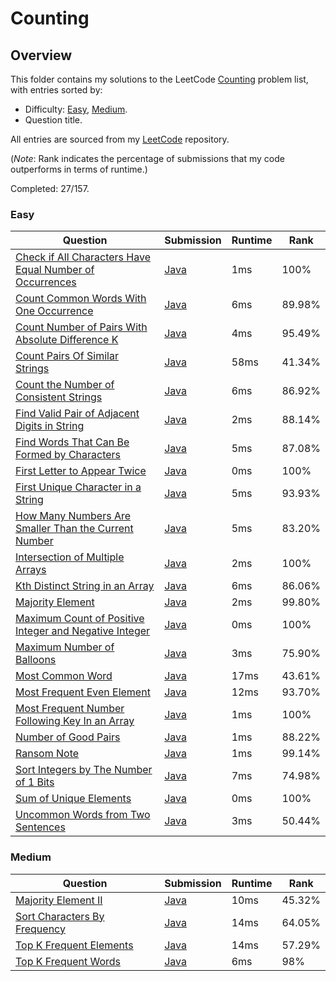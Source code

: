 # Counting

## Overview
This folder contains my solutions to the LeetCode [Counting](https://leetcode.com/problem-list/counting/) problem list,
with entries sorted by:
- Difficulty: [Easy](#easy), [Medium](#medium).
- Question title.

All entries are sourced from my [LeetCode](https://github.com/shumarb/leetcode) repository.

(*Note*: Rank indicates the percentage of submissions that my code outperforms in terms of runtime.)

Completed: 27/157.

### Easy
| Question                                                                                                                                                        | Submission                                                                                                                   | Runtime | Rank   |
|-----------------------------------------------------------------------------------------------------------------------------------------------------------------|------------------------------------------------------------------------------------------------------------------------------|---------|--------|
| [Check if All Characters Have Equal Number of Occurrences](https://leetcode.com/problems/check-if-all-characters-have-equal-number-of-occurrences/description/) | [Java](https://github.com/shumarb/leetcode/blob/main/submissions/java/CheckIfAllCharactersHaveEqualNumberOfOccurrences.java) | 1ms     | 100%   |
| [Count Common Words With One Occurrence](https://leetcode.com/problems/count-common-words-with-one-occurrence/description/)                                     | [Java](https://github.com/shumarb/leetcode/blob/main/submissions/java/CountCommonWordsWithOneOccurrence.java)                | 6ms     | 89.98% |
| [Count Number of Pairs With Absolute Difference K](https://leetcode.com/problems/count-number-of-pairs-with-absolute-difference-k/description/)                 | [Java](https://github.com/shumarb/leetcode/blob/main/submissions/java/CountNumberOfPairsWithAbsoluteDifferenceK.java)        | 4ms     | 95.49% |
| [Count Pairs Of Similar Strings](https://leetcode.com/problems/count-pairs-of-similar-strings//description/)                                                    | [Java](https://github.com/shumarb/leetcode/blob/main/submissions/java/CountPairsOfSimilarStrings.java)                       | 58ms    | 41.34% |
| [Count the Number of Consistent Strings](https://leetcode.com/problems/count-the-number-of-consistent-strings/description/)                                     | [Java](https://github.com/shumarb/leetcode/blob/main/submissions/java/CountTheNumberOfConsistentStrings.java)                | 6ms     | 86.92% |
| [Find Valid Pair of Adjacent Digits in String](https://leetcode.com/problems/find-valid-pair-of-adjacent-digits-in-string/description/)                         | [Java](https://github.com/shumarb/leetcode/blob/main/submissions/java/FindValidPairOfAdjacentDigitsInString.java)            | 2ms     | 88.14% |
| [Find Words That Can Be Formed by Characters](https://leetcode.com/problems/find-words-that-can-be-formed-by-characters/description/)                           | [Java](https://github.com/shumarb/leetcode/blob/main/submissions/java/FindWordsThatCanBeFormedByCharacters.java)             | 5ms     | 87.08% |
| [First Letter to Appear Twice](https://leetcode.com/problems/first-letter-to-appear-twice/description/)                                                         | [Java](https://github.com/shumarb/leetcode/blob/main/submissions/java/FirstLetterToAppearTwice.java)                         | 0ms     | 100%   |
| [First Unique Character in a String](https://leetcode.com/problems/first-unique-character-in-a-string/description/)                                             | [Java](https://github.com/shumarb/leetcode/blob/main/submissions/java/FirstUniqueCharacterInAString.java)                    | 5ms     | 93.93% |
| [How Many Numbers Are Smaller Than the Current Number](https://leetcode.com/problems/how-many-numbers-are-smaller-than-the-current-number/description/)         | [Java](https://github.com/shumarb/leetcode/blob/main/submissions/java/HowManyNumbersAreSmallerThanTheCurrentNumber.java)     | 5ms     | 83.20% |
| [Intersection of Multiple Arrays](https://leetcode.com/problems/intersection-of-two-arrays/description/)                                                        | [Java](https://github.com/shumarb/leetcode/blob/main/submissions/java/IntersectionofMultipleArrays.java)                     | 2ms     | 100%   |
| [Kth Distinct String in an Array](https://leetcode.com/problems/kth-distinct-string-in-an-array/description/)                                                   | [Java](https://github.com/shumarb/leetcode/blob/main/submissions/java/KthDistinctStringInAnArray.java)                       | 6ms     | 86.06% |
| [Majority Element](https://leetcode.com/problems/majority-element/description/)                                                                                 | [Java](https://github.com/shumarb/leetcode/blob/main/submissions/java/MajorityElement.java)                                  | 2ms     | 99.80% |
| [Maximum Count of Positive Integer and Negative Integer](https://leetcode.com/problems/maximum-count-of-positive-integer-and-negative-integer/description/)     | [Java](https://github.com/shumarb/leetcode/blob/main/submissions/java/MaximumCountOfPositiveIntegerAndNegativeInteger.java)  | 0ms     | 100%   |
| [Maximum Number of Balloons](https://leetcode.com/problems/maximum-number-of-balloons/description/)                                                             | [Java](https://github.com/shumarb/leetcode/blob/main/submissions/java/MaximumNumberOfBalloons.java)                          | 3ms     | 75.90% |
| [Most Common Word](https://leetcode.com/problems/most-common-word/description/)                                                                                 | [Java](https://github.com/shumarb/leetcode/blob/main/submissions/java/MostCommonWord.java)                                   | 17ms    | 43.61% |
| [Most Frequent Even Element](https://leetcode.com/problems/most-frequent-even-element/description/)                                                             | [Java](https://github.com/shumarb/leetcode/blob/main/submissions/java/MostFrequentEvenElement.java)                          | 12ms    | 93.70% |
| [Most Frequent Number Following Key In an Array](https://leetcode.com/problems/most-frequent-number-following-key-in-an-array/description/)                     | [Java](https://github.com/shumarb/leetcode/blob/main/submissions/java/MostFrequentNumberFollowingKeyInAnArray.java)          | 1ms     | 100%   |
| [Number of Good Pairs](https://leetcode.com/problems/number-of-good-pairs/description/)                                                                         | [Java](https://github.com/shumarb/leetcode/blob/main/submissions/java/NumberOfGoodPairs.java)                                | 1ms     | 88.22% |
| [Ransom Note](https://leetcode.com/problems/ransom-note/description/)                                                                                           | [Java](https://github.com/shumarb/leetcode/blob/main/submissions/java/RansomNote.java)                                       | 1ms     | 99.14% |
| [Sort Integers by The Number of 1 Bits](https://leetcode.com/problems/sort-integers-by-the-number-of-1-bits/description/)                                       | [Java](https://github.com/shumarb/leetcode/blob/main/submissions/java/SortIntegersByTheNumberOf1Bits.java)                   | 7ms     | 74.98% |
| [Sum of Unique Elements](https://leetcode.com/problems/sum-of-unique-elements/description/)                                                                     | [Java](https://github.com/shumarb/leetcode/blob/main/submissions/java/SumOfUniqueElements.java)                              | 0ms     | 100%   |
| [Uncommon Words from Two Sentences](https://leetcode.com/problems/uncommon-words-from-two-sentences/description/)                                               | [Java](https://github.com/shumarb/leetcode/blob/main/submissions/java/UncommonWordsFromTwoSentences.java)                    | 3ms     | 50.44% |

### Medium
| Question                                                                                                | Submission                                                                                            | Runtime | Rank   |
|---------------------------------------------------------------------------------------------------------|-------------------------------------------------------------------------------------------------------|---------|--------|
| [Majority Element II](https://leetcode.com/problems/majority-element-ii/description/)                   | [Java](https://github.com/shumarb/leetcode/blob/main/submissions/java/MajorityElementTwo.java)        | 10ms    | 45.32% |
| [Sort Characters By Frequency](https://leetcode.com/problems/sort-characters-by-frequency/description/) | [Java](https://github.com/shumarb/leetcode/blob/main/submissions/java/SortCharactersByFrequency.java) | 14ms    | 64.05% |
| [Top K Frequent Elements](https://leetcode.com/problems/top-k-frequent-elements/description/)           | [Java](https://github.com/shumarb/leetcode/blob/main/submissions/java/TopKFrequentElements.java)      | 14ms    | 57.29% |
| [Top K Frequent Words](https://leetcode.com/problems/top-k-frequent-words/description/)                 | [Java](https://github.com/shumarb/leetcode/blob/main/submissions/java/TopKFrequentWords.java)         | 6ms     | 98%    | 
